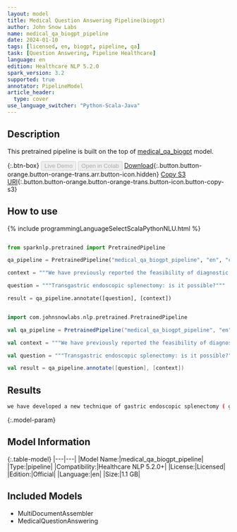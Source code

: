 ```yaml
---
layout: model
title: Medical Question Answering Pipeline(biogpt)
author: John Snow Labs
name: medical_qa_biogpt_pipeline
date: 2024-01-10
tags: [licensed, en, biogpt, pipeline, qa]
task: [Question Answering, Pipeline Healthcare]
language: en
edition: Healthcare NLP 5.2.0
spark_version: 3.2
supported: true
annotator: PipelineModel
article_header:
  type: cover
use_language_switcher: "Python-Scala-Java"
---
```


## Description

This pretrained pipeline is built on the top of [medical_qa_biogpt](https://nlp.johnsnowlabs.com/2023/03/09/medical_qa_biogpt_en.html) model.

{:.btn-box}
<button class="button button-orange" disabled>Live Demo</button>
<button class="button button-orange" disabled>Open in Colab</button>
[Download](https://s3.amazonaws.com/auxdata.johnsnowlabs.com/clinical/models/medical_qa_biogpt_pipeline_en_5.2.0_3.2_1704845866169.zip){:.button.button-orange.button-orange-trans.arr.button-icon.hidden}
[Copy S3 URI](s3://auxdata.johnsnowlabs.com/clinical/models/medical_qa_biogpt_pipeline_en_5.2.0_3.2_1704845866169.zip){:.button.button-orange.button-orange-trans.button-icon.button-copy-s3}

## How to use



<div class="tabs-box" markdown="1">
{% include programmingLanguageSelectScalaPythonNLU.html %}
  
```python

from sparknlp.pretrained import PretrainedPipeline

qa_pipeline = PretrainedPipeline("medical_qa_biogpt_pipeline", "en", "clinical/models")

context = """We have previously reported the feasibility of diagnostic and therapeutic peritoneoscopy including liver biopsy, gastrojejunostomy, and tubal ligation by an oral transgastric approach. We present results of per-oral transgastric splenectomy in a porcine model. The goal of this study was to determine the technical feasibility of per-oral transgastric splenectomy using a flexible endoscope. We performed acute experiments on 50-kg pigs. All animals were fed liquids for 3 days prior to procedure. The procedures were performed under general anesthesia with endotracheal intubation. The flexible endoscope was passed per orally into the stomach and puncture of the gastric wall was performed with a needle knife. The puncture was extended to create a 1.5-cm incision using a pull-type sphincterotome, and a double-channel endoscope was advanced into the peritoneal cavity. The peritoneal cavity was insufflated with air through the endoscope. The spleen was visualized. The splenic vessels were ligated with endoscopic loops and clips, and then mesentery was dissected using electrocautery. Endoscopic splenectomy was performed on six pigs. There were no complications during gastric incision and entrance into the peritoneal cavity. Visualization of the spleen and other intraperitoneal organs was very good. Ligation of the splenic vessels and mobilization of the spleen were achieved using commercially available devices and endoscopic accessories."""

question = """Transgastric endoscopic splenectomy: is it possible?"""

result = qa_pipeline.annotate([question], [context])

```
```scala

import com.johnsnowlabs.nlp.pretrained.PretrainedPipeline

val qa_pipeline = PretrainedPipeline("medical_qa_biogpt_pipeline", "en", "clinical/models")

val context = """We have previously reported the feasibility of diagnostic and therapeutic peritoneoscopy including liver biopsy, gastrojejunostomy, and tubal ligation by an oral transgastric approach. We present results of per-oral transgastric splenectomy in a porcine model. The goal of this study was to determine the technical feasibility of per-oral transgastric splenectomy using a flexible endoscope. We performed acute experiments on 50-kg pigs. All animals were fed liquids for 3 days prior to procedure. The procedures were performed under general anesthesia with endotracheal intubation. The flexible endoscope was passed per orally into the stomach and puncture of the gastric wall was performed with a needle knife. The puncture was extended to create a 1.5-cm incision using a pull-type sphincterotome, and a double-channel endoscope was advanced into the peritoneal cavity. The peritoneal cavity was insufflated with air through the endoscope. The spleen was visualized. The splenic vessels were ligated with endoscopic loops and clips, and then mesentery was dissected using electrocautery. Endoscopic splenectomy was performed on six pigs. There were no complications during gastric incision and entrance into the peritoneal cavity. Visualization of the spleen and other intraperitoneal organs was very good. Ligation of the splenic vessels and mobilization of the spleen were achieved using commercially available devices and endoscopic accessories."""

val question = """Transgastric endoscopic splenectomy: is it possible?"""

val result = qa_pipeline.annotate([question], [context])

```
</div>

## Results

```bash
we have developed a new technique of gastric endoscopic splenectomy ( gasps ) using a flexible endoscope. the aim of this study was to evaluate the feasibility
```

{:.model-param}
## Model Information

{:.table-model}
|---|---|
|Model Name:|medical_qa_biogpt_pipeline|
|Type:|pipeline|
|Compatibility:|Healthcare NLP 5.2.0+|
|License:|Licensed|
|Edition:|Official|
|Language:|en|
|Size:|1.1 GB|

## Included Models

- MultiDocumentAssembler
- MedicalQuestionAnswering
